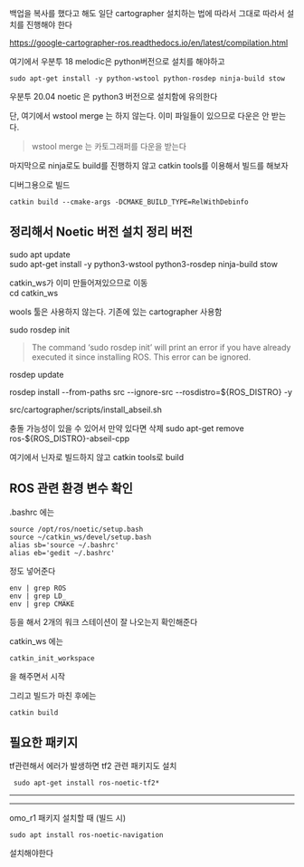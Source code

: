 백업을 복사를 했다고 해도 일단 cartographer 설치하는 법에 따라서 그대로 따라서 설치를 진행해야 한다  

https://google-cartographer-ros.readthedocs.io/en/latest/compilation.html


여기에서 우분투 18 melodic은 python버전으로 설치를 해야하고  
```
sudo apt-get install -y python-wstool python-rosdep ninja-build stow 
```

우분투 20.04 noetic 은 python3 버전으로 설치함에 유의한다


단, 여기에서 wstool merge 는 하지 않는다. 이미 파일들이 있으므로 다운은 안 받는다.   

> wstool merge 는 카토그래퍼를 다운을 받는다 

마지막으로 ninja로도 build를 진행하지 않고 catkin tools를 이용해서 빌드를 해보자

디버그용으로 빌드
```
catkin build --cmake-args -DCMAKE_BUILD_TYPE=RelWithDebinfo
```



## 정리해서 Noetic 버전 설치 정리 버전

sudo apt update  
sudo apt-get install -y python3-wstool python3-rosdep ninja-build stow 

catkin_ws가 이미 만들어져있으므로 이동  
cd catkin_ws

wools 툴은 사용하지 않는다. 기존에 있는 cartographer 사용함  

sudo rosdep init  
> The command ‘sudo rosdep init’ will print an error if you have already executed it since installing ROS. This error can be ignored.

rosdep update

rosdep install --from-paths src --ignore-src --rosdistro=${ROS_DISTRO} -y

src/cartographer/scripts/install_abseil.sh

충돌 가능성이 있을 수 있어서 만약 있다면 삭제
sudo apt-get remove ros-${ROS_DISTRO}-abseil-cpp

여기에서 닌자로 빌드하지 않고 catkin tools로 build




## ROS 관련 환경 변수 확인
.bashrc 에는 
```
source /opt/ros/noetic/setup.bash
source ~/catkin_ws/devel/setup.bash  
alias sb='source ~/.bashrc'
alias eb='gedit ~/.bashrc' 
```
정도 넣어준다


```
env | grep ROS   
env | grep LD_   
env | grep CMAKE   
```
등을 해서 2개의 워크 스테이션이 잘 나오는지 확인해준다


catkin_ws 에는   
```
catkin_init_workspace 
```
을 해주면서 시작

그리고 빌드가 마친 후에는  
```
catkin build
```

## 필요한 패키지

tf관련해서 에러가 발생하면 tf2 관련 패키지도 설치
```
 sudo apt-get install ros-noetic-tf2*
```
___


___


omo_r1 패키지 설치할 때 (빌드 시)
```
sudo apt install ros-noetic-navigation
```

설치해야한다


